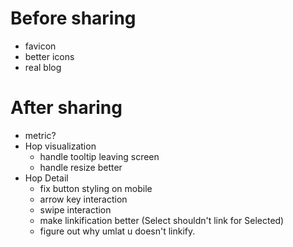 # Before sharing
- favicon
- better icons
- real blog

# After sharing
- metric?
- Hop visualization
  - handle tooltip leaving screen
  - handle resize better
- Hop Detail
  - fix button styling on mobile
  - arrow key interaction
  - swipe interaction
  - make linkification better (Select shouldn't link for Selected)
  - figure out why umlat u doesn't linkify.


